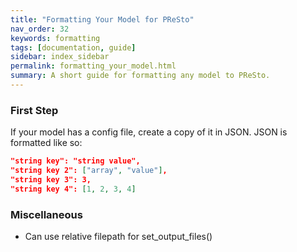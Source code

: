 ```yaml
---
title: "Formatting Your Model for PReSto"
nav_order: 32
keywords: formatting
tags: [documentation, guide]
sidebar: index_sidebar
permalink: formatting_your_model.html
summary: A short guide for formatting any model to PReSto.
---
```

### First Step

If your model has a config file, create a copy of it in JSON. JSON is formatted like so:

```json
"string key": "string value",
"string key 2": ["array", "value"],
"string key 3": 3,
"string key 4": [1, 2, 3, 4]
```

### Miscellaneous
* Can use relative filepath for set_output_files()
